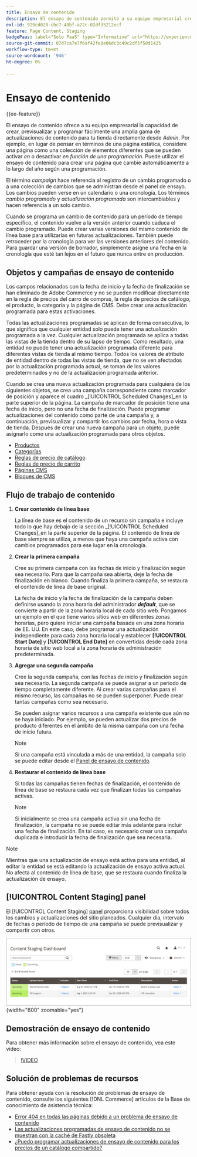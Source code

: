 ```yaml
---
title: Ensayo de contenido
description: El ensayo de contenido permite a su equipo empresarial crear, previsualizar y programar fácilmente una amplia gama de actualizaciones de contenido para su tienda, directamente desde el administrador.
exl-id: 929cd020-cbc7-40bf-a22c-02df35212ecf
feature: Page Content, Staging
badgePaas: label="Solo PaaS" type="Informative" url="https://experienceleague.adobe.com/en/docs/commerce/user-guides/product-solutions" tooltip="Se aplica solo a proyectos de Adobe Commerce en la nube (infraestructura PaaS administrada por Adobe) y a proyectos locales."
source-git-commit: 07d7ca7e7f6af42fe8e06dc3c49c2df5f50d1425
workflow-type: tm+mt
source-wordcount: '946'
ht-degree: 0%

---
```


# Ensayo de contenido

{{ee-feature}}

El ensayo de contenido ofrece a tu equipo empresarial la capacidad de crear, previsualizar y programar fácilmente una amplia gama de actualizaciones de contenido para tu tienda directamente desde _Admin_. Por ejemplo, en lugar de pensar en términos de una página estática, considere una página como una colección de elementos diferentes que se pueden activar _en_ o desactivar _en función de una programación._ Puede utilizar el ensayo de contenido para crear una página que cambie automáticamente a lo largo del año según una programación.

El término _campaign_ hace referencia al registro de un cambio programado o a una colección de cambios que se administran desde el panel de ensayo. Los cambios pueden verse en un calendario o una cronología. Los términos _cambio programado_ y _actualización programada_ son intercambiables y hacen referencia a un solo cambio.

Cuando se programa un cambio de contenido para un período de tiempo específico, el contenido vuelve a la versión anterior cuando caduca el cambio programado. Puede crear varias versiones del mismo contenido de línea base para utilizarlas en futuras actualizaciones. También puede retroceder por la cronología para ver las versiones anteriores del contenido. Para guardar una versión de borrador, simplemente asigne una fecha en la cronología que esté tan lejos en el futuro que nunca entre en producción.

## Objetos y campañas de ensayo de contenido

Los campos relacionados con la fecha de inicio y la fecha de finalización se han eliminado de Adobe Commerce y no se pueden modificar directamente en la regla de precios del carro de compras, la regla de precios de catálogo, el producto, la categoría y la página de CMS. Debe crear una actualización programada para estas activaciones.

Todas las actualizaciones programadas se aplican de forma consecutiva, lo que significa que cualquier entidad solo puede tener una actualización programada a la vez. Cualquier actualización programada se aplica a todas las vistas de la tienda dentro de su lapso de tiempo. Como resultado, una entidad no puede tener una actualización programada diferente para diferentes vistas de tienda al mismo tiempo. Todos los valores de atributo de entidad dentro de todas las vistas de tienda, que no se ven afectados por la actualización programada actual, se toman de los valores predeterminados y no de la actualización programada anterior.

Cuando se crea una nueva actualización programada para cualquiera de los siguientes objetos, se crea una campaña correspondiente como marcador de posición y aparece el cuadro _[!UICONTROL Scheduled Changes]_en la parte superior de la página. La campaña de marcador de posición tiene una fecha de inicio, pero no una fecha de finalización. Puede programar actualizaciones del contenido como parte de una campaña y, a continuación, previsualizar y compartir los cambios por fecha, hora o vista de tienda. Después de crear una nueva campaña para un objeto, puede asignarlo como una actualización programada para otros objetos.

- [Productos](../catalog/product-scheduled-changes.md)
- [Categorías](../catalog/category-scheduled-changes.md)
- [Reglas de precio de catálogo](../merchandising-promotions/price-rule-catalog-scheduled-changes.md)
- [Reglas de precio de carrito](../merchandising-promotions/price-rule-cart-scheduled-changes.md)
- [Páginas CMS](pages-workspace.md#scheduled-changes)
- [Bloques de CMS](blocks.md)

## Flujo de trabajo de contenido

1. **Crear contenido de línea base**

   La línea de base es el contenido de un recurso sin campaña e incluye todo lo que hay debajo de la sección _[!UICONTROL Scheduled Changes]_en la parte superior de la página. El contenido de línea de base siempre se utiliza, a menos que haya una campaña activa con cambios programados para ese lugar en la cronología.

1. **Crear la primera campaña**

   Cree su primera campaña con las fechas de inicio y finalización según sea necesario. Para que la campaña sea abierta, deje la fecha de finalización en blanco. Cuando finaliza la primera campaña, se restaura el contenido de línea de base original.

   La fecha de inicio y la fecha de finalización de la campaña deben definirse usando la zona horaria del administrador **_default_**, que se convierte a partir de la zona horaria local de cada sitio web. Pongamos un ejemplo en el que tiene varios sitios web en diferentes zonas horarias, pero quiere iniciar una campaña basada en una zona horaria de EE. UU. En este caso, debe programar una actualización independiente para cada zona horaria local y establecer **[!UICONTROL Start Date]** y **[!UICONTROL End Date]** en convertidas desde cada zona horaria de sitio web local a la zona horaria de administración predeterminada.

1. **Agregar una segunda campaña**

   Cree la segunda campaña, con las fechas de inicio y finalización según sea necesario. La segunda campaña se puede asignar a un periodo de tiempo completamente diferente. Al crear varias campañas para el mismo recurso, las campañas no se pueden superponer. Puede crear tantas campañas como sea necesario.

   Se pueden asignar varios recursos a una campaña existente que aún no se haya iniciado. Por ejemplo, se pueden actualizar dos precios de producto diferentes en el ámbito de la misma campaña con una fecha de inicio futura.

   >[!NOTE]
   >
   >Si una campaña está vinculada a más de una entidad, la campaña solo se puede editar desde el [Panel de ensayo de contenido](content-staging-dashboard.md).

1. **Restaurar el contenido de línea base**

   Si todas las campañas tienen fechas de finalización, el contenido de línea de base se restaura cada vez que finalizan todas las campañas activas.

   >[!NOTE]
   >
   >Si inicialmente se crea una campaña activa sin una fecha de finalización, la campaña no se puede editar más adelante para incluir una fecha de finalización. En tal caso, es necesario crear una campaña duplicada e introducir la fecha de finalización que sea necesaria.

>[!NOTE]
>
>Mientras que una actualización de ensayo está activa para una entidad, al editar la entidad se está editando la actualización de ensayo activa actual. No afecta al contenido de línea de base, que se restaura cuando finaliza la actualización de ensayo.

## [!UICONTROL Content Staging] panel

El [!UICONTROL Content Staging] [panel](content-staging-dashboard.md) proporciona visibilidad sobre todos los cambios y actualizaciones del sitio planeados. Cualquier día, intervalo de fechas o período de tiempo de una campaña se puede previsualizar y compartir con otros.

![Panel de ensayo](./assets/content-staging-dashboard-grid.png){width="600" zoomable="yes"}

## Demostración de ensayo de contenido

Para obtener más información sobre el ensayo de contenido, vea este vídeo:

>[!VIDEO](https://video.tv.adobe.com/v/343784?quality=12&learn=on)

## Solución de problemas de recursos

Para obtener ayuda con la resolución de problemas de ensayo de contenido, consulte los siguientes [!DNL Commerce] artículos de la Base de conocimiento de asistencia técnica:

- [Error 404 en todas las páginas debido a un problema de ensayo de contenido](https://experienceleague.adobe.com/docs/commerce-knowledge-base/kb/troubleshooting/site-down-or-unresponsive/error-404-on-all-pages-due-to-content-staging-issue.html)
- [Las actualizaciones programadas de ensayo de contenido no se muestran con la caché de Fastly obsoleta](https://experienceleague.adobe.com/docs/commerce-knowledge-base/kb/troubleshooting/miscellaneous/scheduled-content-staging-updates-not-displayed-with-stale-fastly-cache.html)
- [¿Puedo programar actualizaciones de ensayo de contenido para los precios de un catálogo compartido?](https://experienceleague.adobe.com/docs/commerce-knowledge-base/kb/faq/can-i-schedule-content-staging-updates-for-prices-in-a-shared-catalog.html)
